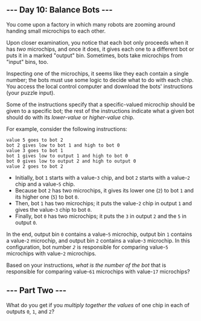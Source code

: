 \--- Day 10: Balance Bots ---
-----------------------------

You come upon a factory in which many robots are zooming around handing small microchips to each other.

Upon closer examination, you notice that each bot only proceeds when it has _two_ microchips, and once it does, it gives each one to a different bot or puts it in a marked "output" bin. Sometimes, bots take microchips from "input" bins, too.

Inspecting one of the microchips, it seems like they each contain a single number; the bots must use some logic to decide what to do with each chip. You access the local control computer and download the bots' instructions (your puzzle input).

Some of the instructions specify that a specific-valued microchip should be given to a specific bot; the rest of the instructions indicate what a given bot should do with its _lower-value_ or _higher-value_ chip.

For example, consider the following instructions:

```
value 5 goes to bot 2
bot 2 gives low to bot 1 and high to bot 0
value 3 goes to bot 1
bot 1 gives low to output 1 and high to bot 0
bot 0 gives low to output 2 and high to output 0
value 2 goes to bot 2
```

*   Initially, bot `1` starts with a value-`3` chip, and bot `2` starts with a value-`2` chip and a value-`5` chip.
*   Because bot `2` has two microchips, it gives its lower one (`2`) to bot `1` and its higher one (`5`) to bot `0`.
*   Then, bot `1` has two microchips; it puts the value-`2` chip in output `1` and gives the value-`3` chip to bot `0`.
*   Finally, bot `0` has two microchips; it puts the `3` in output `2` and the `5` in output `0`.

In the end, output bin `0` contains a value-`5` microchip, output bin `1` contains a value-`2` microchip, and output bin `2` contains a value-`3` microchip. In this configuration, bot number _`2`_ is responsible for comparing value-`5` microchips with value-`2` microchips.

Based on your instructions, _what is the number of the bot_ that is responsible for comparing value-`61` microchips with value-`17` microchips?

\--- Part Two ---
-----------------

What do you get if you _multiply together the values_ of one chip in each of outputs `0`, `1`, and `2`?